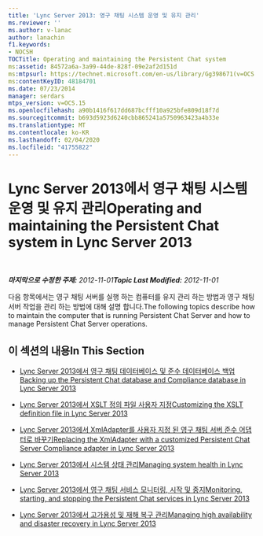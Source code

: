```yaml
---
title: 'Lync Server 2013: 영구 채팅 시스템 운영 및 유지 관리'
ms.reviewer: ''
ms.author: v-lanac
author: lanachin
f1.keywords:
- NOCSH
TOCTitle: Operating and maintaining the Persistent Chat system
ms:assetid: 84572a6a-3a99-44de-828f-09e2af2d151d
ms:mtpsurl: https://technet.microsoft.com/en-us/library/Gg398671(v=OCS.15)
ms:contentKeyID: 48184701
ms.date: 07/23/2014
manager: serdars
mtps_version: v=OCS.15
ms.openlocfilehash: a90b1416f617dd687bcfff10a925bfe809d18f7d
ms.sourcegitcommit: b693d5923d6240cbb865241a5750963423a4b33e
ms.translationtype: MT
ms.contentlocale: ko-KR
ms.lasthandoff: 02/04/2020
ms.locfileid: "41755822"
---
```

<div data-xmlns="http://www.w3.org/1999/xhtml">

<div class="topic" data-xmlns="http://www.w3.org/1999/xhtml" data-msxsl="urn:schemas-microsoft-com:xslt" data-cs="http://msdn.microsoft.com/en-us/">

<div data-asp="http://msdn2.microsoft.com/asp">

# <a name="operating-and-maintaining-the-persistent-chat-system-in-lync-server-2013"></a><span data-ttu-id="defd7-102">Lync Server 2013에서 영구 채팅 시스템 운영 및 유지 관리</span><span class="sxs-lookup"><span data-stu-id="defd7-102">Operating and maintaining the Persistent Chat system in Lync Server 2013</span></span>

</div>

<div id="mainSection">

<div id="mainBody">

<span> </span>

<span data-ttu-id="defd7-103">_**마지막으로 수정한 주제:** 2012-11-01_</span><span class="sxs-lookup"><span data-stu-id="defd7-103">_**Topic Last Modified:** 2012-11-01_</span></span>

<span data-ttu-id="defd7-104">다음 항목에서는 영구 채팅 서버를 실행 하는 컴퓨터를 유지 관리 하는 방법과 영구 채팅 서버 작업을 관리 하는 방법에 대해 설명 합니다.</span><span class="sxs-lookup"><span data-stu-id="defd7-104">The following topics describe how to maintain the computer that is running Persistent Chat Server and how to manage Persistent Chat Server operations.</span></span>

<div>

## <a name="in-this-section"></a><span data-ttu-id="defd7-105">이 섹션의 내용</span><span class="sxs-lookup"><span data-stu-id="defd7-105">In This Section</span></span>

  - [<span data-ttu-id="defd7-106">Lync Server 2013에서 영구 채팅 데이터베이스 및 준수 데이터베이스 백업</span><span class="sxs-lookup"><span data-stu-id="defd7-106">Backing up the Persistent Chat database and Compliance database in Lync Server 2013</span></span>](lync-server-2013-backing-up-the-persistent-chat-database-and-compliance-database.md)

  - [<span data-ttu-id="defd7-107">Lync Server 2013에서 XSLT 정의 파일 사용자 지정</span><span class="sxs-lookup"><span data-stu-id="defd7-107">Customizing the XSLT definition file in Lync Server 2013</span></span>](lync-server-2013-customizing-the-xslt-definition-file.md)

  - [<span data-ttu-id="defd7-108">Lync Server 2013에서 XmlAdapter를 사용자 지정 된 영구 채팅 서버 준수 어댑터로 바꾸기</span><span class="sxs-lookup"><span data-stu-id="defd7-108">Replacing the XmlAdapter with a customized Persistent Chat Server Compliance adapter in Lync Server 2013</span></span>](lync-server-2013-replacing-the-xmladapter-with-a-customized-persistent-chat-server-compliance-adapter.md)

  - [<span data-ttu-id="defd7-109">Lync Server 2013에서 시스템 상태 관리</span><span class="sxs-lookup"><span data-stu-id="defd7-109">Managing system health in Lync Server 2013</span></span>](lync-server-2013-managing-system-health.md)

  - [<span data-ttu-id="defd7-110">Lync Server 2013에서 영구 채팅 서비스 모니터링, 시작 및 중지</span><span class="sxs-lookup"><span data-stu-id="defd7-110">Monitoring, starting, and stopping the Persistent Chat services in Lync Server 2013</span></span>](lync-server-2013-monitoring-starting-and-stopping-the-persistent-chat-services.md)

  - [<span data-ttu-id="defd7-111">Lync Server 2013에서 고가용성 및 재해 복구 관리</span><span class="sxs-lookup"><span data-stu-id="defd7-111">Managing high availability and disaster recovery in Lync Server 2013</span></span>](lync-server-2013-managing-high-availability-and-disaster-recovery.md)

</div>

</div>

<span> </span>

</div>

</div>

</div>


